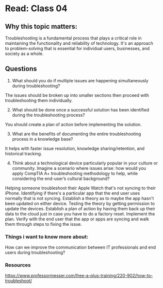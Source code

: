 # Read: Class 04

## Why this topic matters:
Troubleshooting is a fundamental process that plays a critical role in maintaining the functionality and reliability of technology. It's an approach to problem-solving that is essential for individual users, businesses, and society as a whole.

## Questions
1. What should you do if multiple issues are happening simultaneously during troubleshooting?

The issues should be broken up into smaller sections then proceed with troubleshooting them individually. 

2. What should be done once a successful solution has been identified during the troubleshooting process?

You should create a plan of action before implementing the solution.

3. What are the benefits of documenting the entire troubleshooting process in a knowledge base?

It helps with faster issue resolution, knowledge sharing/retention, and historical tracking.

4. Think about a technological device particularly popular in your culture or community. Imagine a scenario where issues arise: how would you apply CompTIA A+ troubleshooting methodology to help, while considering the end-user’s cultural background?

Helping someone troubleshoot their Apple Watch that's not syncing to their iPhone. Identifying if there's a particular app that the end user uses normally that is not syncing. Establish a theory as to maybe the app hasn't been updated on either device. Testing the theory by getting permission to update the devices. Establish a plan of action by having them back up their data to the cloud just in case you have to do a factory reset. Implement the plan. Verify with the end user that the app or apps are syncing and walk them through steps to fixing the issue. 

### Things i want to know more about:

How can we improve the communication between IT professionals and end users during troubleshooting?


### Resources 

https://www.professormesser.com/free-a-plus-training/220-902/how-to-troubleshoot/